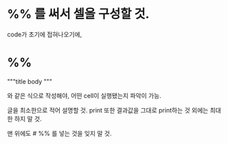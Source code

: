 # %% 를 써서 셀을 구성할 것.

code가 초기에 접혀나오기에, 

# %%
"""title
body
"""

와 같은 식으로 작성해야, 어떤 cell이 실행됐는지 파악이 가능.

글을 최소한으로 적어 설명할 것.
print 또한 결과값을 그대로 print하는 것 외에는 최대한 하지 말 것.

맨 위에도 # %% 를 넣는 것을 잊지 말 것.